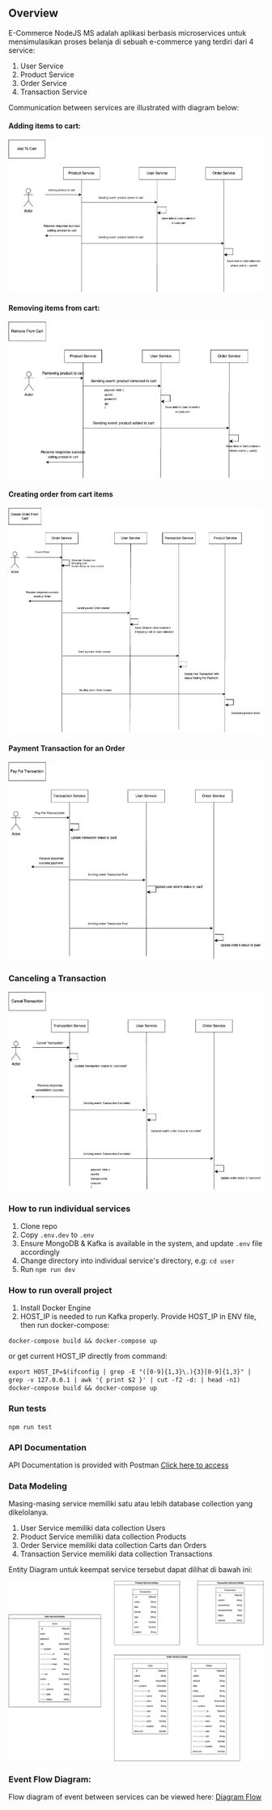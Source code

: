 ## Overview

E-Commerce NodeJS MS adalah aplikasi berbasis microservices untuk mensimulasikan proses belanja di sebuah e-commerce yang terdiri dari 4 service:
1. User Service
2. Product Service
3. Order Service
4. Transaction Service

Communication between services are illustrated with diagram below:

#### Adding items to cart:
![Alt text](docs/assets/Add-to-Cart-flow.jpg)

#### Removing items from cart:
![Alt text](docs/assets/Remove-from-Cart.jpg)

#### Creating order from cart items
![Alt text](<docs/assets/Create Order From Cart.jpg>)

#### Payment Transaction for an Order
![Alt text](<docs/assets/Pay for Transaction.jpg>)

### Canceling a Transaction
![Alt text](<docs/assets/Cancel Transaction.jpg>)

### How to run individual services
1. Clone repo
2. Copy `.env.dev` to `.env`
3. Ensure MongoDB & Kafka is available in the system, and update `.env` file accordingly
4. Change directory into individual service's directory, e.g: `cd user`
4. Run `npm run dev`

### How to run overall project
1. Install Docker Engine
2. HOST_IP is needed to run Kafka properly. Provide HOST_IP in ENV file, then run docker-compose:
```
docker-compose build && docker-compose up
```

or get current HOST_IP directly from command:

```
export HOST_IP=$(ifconfig | grep -E "([0-9]{1,3}\.){3}[0-9]{1,3}" | grep -v 127.0.0.1 | awk '{ print $2 }' | cut -f2 -d: | head -n1)
docker-compose build && docker-compose up
```

### Run tests
`npm run test`

### API Documentation
API Documentation is provided with Postman [Click here to access](https://documenter.getpostman.com/view/3500918/2s9YeK3pdW)

### Data Modeling
Masing-masing service memiliki satu atau lebih database collection yang dikelolanya.

1. User Service memiliki data collection Users
2. Product Service memiliki data collection Products
3. Order Service memiliki data collection Carts dan Orders
4. Transaction Service memiliki data collection Transactions

Entity Diagram untuk keempat service tersebut dapat dilihat di bawah ini:

![ERD All Service](<./docs/assets/img/ERD All Service.jpg>)

### Event Flow Diagram:

Flow diagram of event between services can be viewed here: [Diagram Flow](https://app.diagrams.net/#G1WJJ7qRu0feedbrstCFcY8wexjpPnOLt8)
